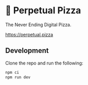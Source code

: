 # 🍕 Perpetual Pizza

The Never Ending Digital Pizza.

https://perpetual.pizza

## Development

Clone the repo and run the following:

```bash
npm ci
npm run dev
```